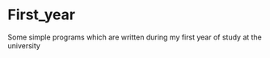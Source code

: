 # First_year
Some simple programs which are written during my first year of study at the university

